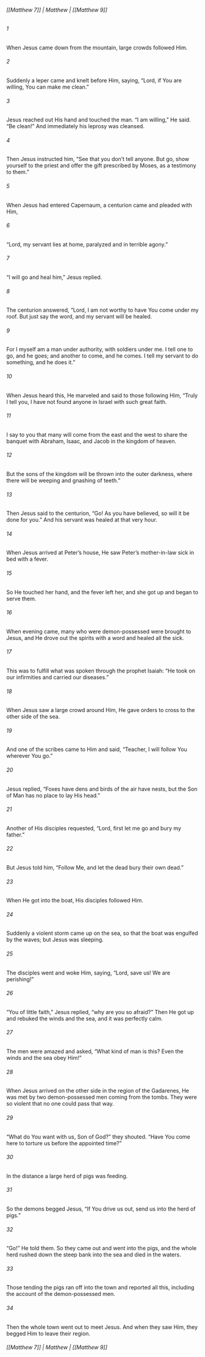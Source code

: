 ###### [[Matthew 7]] | Matthew | [[Matthew 9]]

###### 1
When Jesus came down from the mountain, large crowds followed Him.
###### 2
Suddenly a leper came and knelt before Him, saying, “Lord, if You are willing, You can make me clean.”
###### 3
Jesus reached out His hand and touched the man. “I am willing,” He said. “Be clean!” And immediately his leprosy was cleansed.
###### 4
Then Jesus instructed him, “See that you don’t tell anyone. But go, show yourself to the priest and offer the gift prescribed by Moses, as a testimony to them.”
###### 5
When Jesus had entered Capernaum, a centurion came and pleaded with Him,
###### 6
“Lord, my servant lies at home, paralyzed and in terrible agony.”
###### 7
“I will go and heal him,” Jesus replied.
###### 8
The centurion answered, “Lord, I am not worthy to have You come under my roof. But just say the word, and my servant will be healed.
###### 9
For I myself am a man under authority, with soldiers under me. I tell one to go, and he goes; and another to come, and he comes. I tell my servant to do something, and he does it.”
###### 10
When Jesus heard this, He marveled and said to those following Him, “Truly I tell you, I have not found anyone in Israel with such great faith.
###### 11
I say to you that many will come from the east and the west to share the banquet with Abraham, Isaac, and Jacob in the kingdom of heaven.
###### 12
But the sons of the kingdom will be thrown into the outer darkness, where there will be weeping and gnashing of teeth.”
###### 13
Then Jesus said to the centurion, “Go! As you have believed, so will it be done for you.” And his servant was healed at that very hour.
###### 14
When Jesus arrived at Peter’s house, He saw Peter’s mother-in-law sick in bed with a fever.
###### 15
So He touched her hand, and the fever left her, and she got up and began to serve them.
###### 16
When evening came, many who were demon-possessed were brought to Jesus, and He drove out the spirits with a word and healed all the sick.
###### 17
This was to fulfill what was spoken through the prophet Isaiah: “He took on our infirmities and carried our diseases.”
###### 18
When Jesus saw a large crowd around Him, He gave orders to cross to the other side of the sea.
###### 19
And one of the scribes came to Him and said, “Teacher, I will follow You wherever You go.”
###### 20
Jesus replied, “Foxes have dens and birds of the air have nests, but the Son of Man has no place to lay His head.”
###### 21
Another of His disciples requested, “Lord, first let me go and bury my father.”
###### 22
But Jesus told him, “Follow Me, and let the dead bury their own dead.”
###### 23
When He got into the boat, His disciples followed Him.
###### 24
Suddenly a violent storm came up on the sea, so that the boat was engulfed by the waves; but Jesus was sleeping.
###### 25
The disciples went and woke Him, saying, “Lord, save us! We are perishing!”
###### 26
“You of little faith,” Jesus replied, “why are you so afraid?” Then He got up and rebuked the winds and the sea, and it was perfectly calm.
###### 27
The men were amazed and asked, “What kind of man is this? Even the winds and the sea obey Him!”
###### 28
When Jesus arrived on the other side in the region of the Gadarenes, He was met by two demon-possessed men coming from the tombs. They were so violent that no one could pass that way.
###### 29
“What do You want with us, Son of God?” they shouted. “Have You come here to torture us before the appointed time?”
###### 30
In the distance a large herd of pigs was feeding.
###### 31
So the demons begged Jesus, “If You drive us out, send us into the herd of pigs.”
###### 32
“Go!” He told them. So they came out and went into the pigs, and the whole herd rushed down the steep bank into the sea and died in the waters.
###### 33
Those tending the pigs ran off into the town and reported all this, including the account of the demon-possessed men.
###### 34
Then the whole town went out to meet Jesus. And when they saw Him, they begged Him to leave their region.

###### [[Matthew 7]] | Matthew | [[Matthew 9]]
